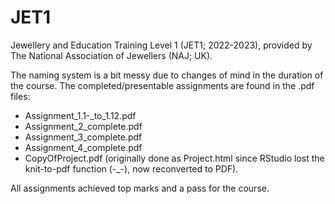 # JET1

Jewellery and Education Training Level 1 (JET1; 2022-2023), provided by The
National Association of Jewellers (NAJ; UK).

The naming system is a bit messy due to changes of mind in the duration of the
course.
The completed/presentable assignments are found in the .pdf files:

- Assignment_1.1-_to_1.12.pdf
- Assignment_2_complete.pdf
- Assignment_3_complete.pdf
- Assignment_4_complete.pdf
- CopyOfProject.pdf (originally done as Project.html since RStudio lost the knit-to-pdf function (-_-), now reconverted to PDF).

All assignments achieved top marks and a pass for the course.
